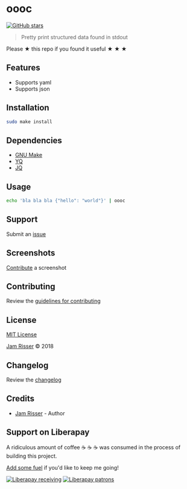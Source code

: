 # oooc

[![GitHub stars](https://img.shields.io/github/stars/codejamninja/oooc.svg?style=social&label=Stars)](https://github.com/codejamninja/oooc)

> Pretty print structured data found in stdout

Please ★ this repo if you found it useful ★ ★ ★


## Features

* Supports yaml
* Supports json


## Installation

```sh
sudo make install
```


## Dependencies

* [GNU Make](https://www.gnu.org/software/make)
* [YQ](https://github.com/kislyuk/yq)
* [JQ](https://stedolan.github.io/jq)


## Usage

```sh
echo 'bla bla bla {"hello": "world"}' | oooc
```


## Support

Submit an [issue](https://github.com/codejamninja/oooc/issues/new)


## Screenshots

[Contribute](https://github.com/codejamninja/oooc/blob/master/CONTRIBUTING.md) a screenshot


## Contributing

Review the [guidelines for contributing](https://github.com/codejamninja/oooc/blob/master/CONTRIBUTING.md)


## License

[MIT License](https://github.com/codejamninja/oooc/blob/master/LICENSE)

[Jam Risser](https://codejam.ninja) © 2018


## Changelog

Review the [changelog](https://github.com/codejamninja/oooc/blob/master/CHANGELOG.md)


## Credits

* [Jam Risser](https://codejam.ninja) - Author


## Support on Liberapay

A ridiculous amount of coffee ☕ ☕ ☕ was consumed in the process of building this project.

[Add some fuel](https://liberapay.com/codejamninja/donate) if you'd like to keep me going!

[![Liberapay receiving](https://img.shields.io/liberapay/receives/codejamninja.svg?style=flat-square)](https://liberapay.com/codejamninja/donate)
[![Liberapay patrons](https://img.shields.io/liberapay/patrons/codejamninja.svg?style=flat-square)](https://liberapay.com/codejamninja/donate)
